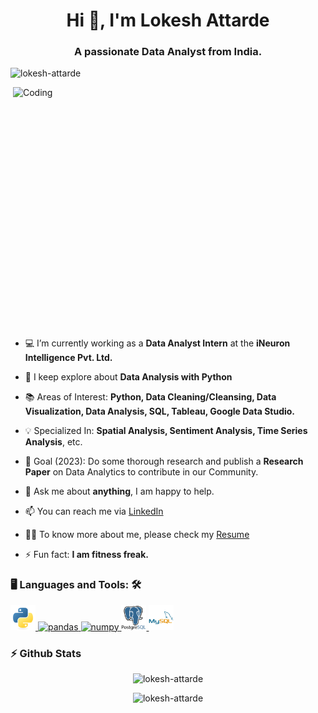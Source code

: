 <h1 align="center">Hi 👋, I'm Lokesh Attarde</h1>
<h3 align="center">A passionate Data Analyst from India.</h3>

<p align="left"> <img src="https://komarev.com/ghpvc/?username=lokesh-attarde&label=Profile%20views&color=0e75b6&style=flat" alt="lokesh-attarde" /> </p>

<img align="right" alt="Coding" width="500" height="400" src="https://user-images.githubusercontent.com/84115928/142569072-22fdc7ac-5815-4e96-b84d-f918a85d47ec.gif">

- 💻 I’m currently working as a **Data Analyst Intern** at the **iNeuron Intelligence Pvt. Ltd.**

- 🌱 I keep explore about **Data Analysis with Python**

- 📚 Areas of Interest: **Python, Data Cleaning/Cleansing, Data Visualization, Data Analysis, SQL, Tableau, Google Data Studio.**

- 💡 Specialized In: **Spatial Analysis, Sentiment Analysis, Time Series Analysis**, etc.

- 🎯 Goal (2023): Do some thorough research and publish a **Research Paper** on Data Analytics to contribute in our Community.

- 💬 Ask me about **anything**, I am happy to help.

- 📫 You can reach me via [LinkedIn](https://www.linkedin.com/in/lokesh-attarde-145086141/)

- 👨‍💻 To know more about me, please check my [Resume](https://github.com/Lokesh-Attarde/Resume/blob/32cd1137fa37ad804c2be67ce3aee4fa1e201b54/Lksh%20Data%20Analyst%20Resume.pdf)

- ⚡ Fun fact: **I am fitness freak.**


<h3 align="left">🖥️ Languages and Tools: 🛠️</h3>
<p align="left"> 
    <a href="https://www.python.org" target="_blank"> <img src="https://github.com/devicons/devicon/blob/master/icons/python/python-original.svg" alt="python" width="40" height="40"/> </a>  
    <a href="https://pandas.pydata.org/" target="_blank"> <img src="https://pandas.pydata.org/static/img/pandas_secondary.svg" alt="pandas" width="40" height="40"/> </a> 
    <a href="https://numpy.org/" target="_blank"> <img src="https://user-images.githubusercontent.com/50221806/86498201-a8bd8680-bd39-11ea-9d08-66b610a8dc01.png" alt="numpy" width="40" height="40"/> </a>
    <a href="https://www.postgresql.org" target="_blank"> <img src="https://raw.githubusercontent.com/devicons/devicon/master/icons/postgresql/postgresql-original-wordmark.svg" alt="postgresql" width="40" height="40"/> </a>
    <a href="https://www.mysql.com/" target="_blank"> <img src="https://raw.githubusercontent.com/devicons/devicon/master/icons/mysql/mysql-original-wordmark.svg" alt="mysql" width="40" height="40"/> </a>

</p>
    

### ⚡ Github Stats

<p float="left">
  <p align="center"> <img src="https://github-readme-streak-stats.herokuapp.com/?user=lokesh-attarde&show_icons=true&theme=gotham" alt="lokesh-attarde" width="500" />
  <p align="center"> <img src="https://github-readme-stats.vercel.app/api?username=lokesh-attarde&theme=radical&show_icons=true" alt="lokesh-attarde" width="500" />
</p>  

